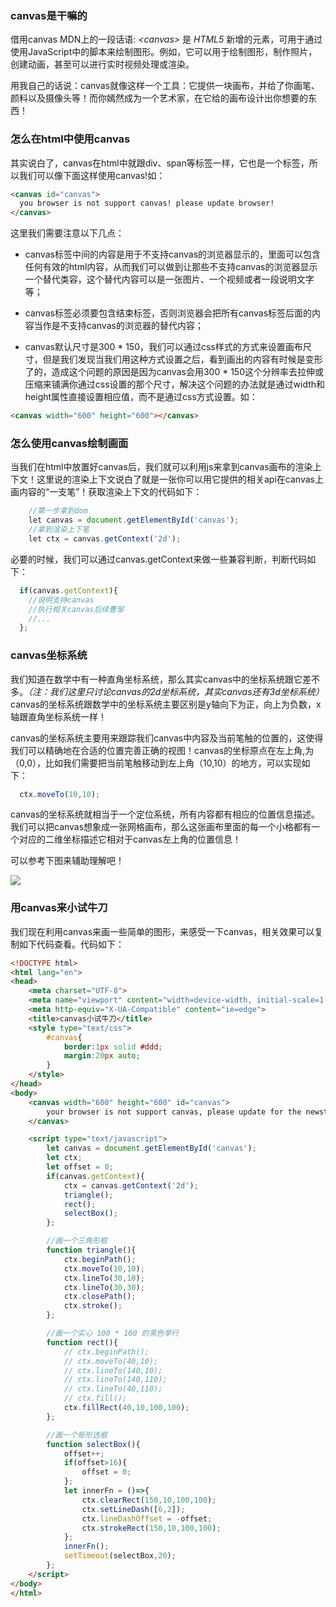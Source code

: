 ### canvas是干嘛的

借用canvas MDN上的一段话语: *\<canvas\>* 是  *HTML5*  新增的元素，可用于通过使用JavaScript中的脚本来绘制图形。例如，它可以用于绘制图形，制作照片，创建动画，甚至可以进行实时视频处理或渲染。

用我自己的话说：canvas就像这样一个工具：它提供一块画布，并给了你画笔、颜料以及摄像头等！而你嫣然成为一个艺术家，在它给的画布设计出你想要的东西！

### 怎么在html中使用canvas

其实说白了，canvas在html中就跟div、span等标签一样，它也是一个标签，所以我们可以像下面这样使用canvas!如：

```html
<canvas id="canvas">
  you browser is not support canvas! please update browser!
</canvas>
```
这里我们需要注意以下几点：

* canvas标签中间的内容是用于不支持canvas的浏览器显示的，里面可以包含任何有效的html内容，从而我们可以做到让那些不支持canvas的浏览器显示一个替代类容，这个替代内容可以是一张图片、一个视频或者一段说明文字等；

* canvas标签必须要包含结束标签</canvas>，否则浏览器会把所有canvas标签后面的内容当作是不支持canvas的浏览器的替代内容；

* canvas默认尺寸是300 * 150，我们可以通过css样式的方式来设置画布尺寸，但是我们发现当我们用这种方式设置之后，看到画出的内容有时候是变形了的，造成这个问题的原因是因为canvas会用300 * 150这个分辨率去拉伸或压缩来铺满你通过css设置的那个尺寸，解决这个问题的办法就是通过width和height属性直接设置相应值，而不是通过css方式设置。如：

```html
<canvas width="600" height="600"></canvas>
```

### 怎么使用canvas绘制画面

当我们在html中放置好canvas后，我们就可以利用js来拿到canvas画布的渲染上下文！这里说的渲染上下文说白了就是一张你可以用它提供的相关api在canvas上画内容的“一支笔”！获取渲染上下文的代码如下：

```javascript
    //第一步拿到dom
    let canvas = document.getElementById('canvas');
    //拿到渲染上下笔
    let ctx = canvas.getContext('2d');
```

必要的时候，我们可以通过canvas.getContext来做一些兼容判断，判断代码如下：

```javascript
  if(canvas.getContext){
    //说明支持canvas
    //执行相关canvas后续曹邹
    //...
  };
```

### canvas坐标系统

我们知道在数学中有一种直角坐标系统，那么其实canvas中的坐标系统跟它差不多。*（注：我们这里只讨论canvas的2d坐标系统，其实canvas还有3d坐标系统）* canvas的坐标系统跟数学中的坐标系统主要区别是y轴向下为正，向上为负数，x轴跟直角坐标系统一样！

canvas的坐标系统主要用来跟踪我们canvas中内容及当前笔触的位置的，这使得我们可以精确地在合适的位置完善正确的视图！canvas的坐标原点在左上角,为（0,0），比如我们需要把当前笔触移动到左上角（10,10）的地方，可以实现如下：

```javascript
  ctx.moveTo(10,10);
```

canvas的坐标系统就相当于一个定位系统，所有内容都有相应的位置信息描述。我们可以把canvas想象成一张网格画布，那么这张画布里面的每一个小格都有一个对应的二维坐标描述它相对于canvas左上角的位置信息！

可以参考下图来辅助理解吧！ 

![](https://mdn.mozillademos.org/files/224/Canvas_default_grid.png)

### 用canvas来小试牛刀

我们现在利用canvas来画一些简单的图形，来感受一下canvas，相关效果可以复制如下代码查看。代码如下：

```html
<!DOCTYPE html>
<html lang="en">
<head>
    <meta charset="UTF-8">
    <meta name="viewport" content="width=device-width, initial-scale=1.0">
    <meta http-equiv="X-UA-Compatible" content="ie=edge">
    <title>canvas小试牛刀</title>
    <style type="text/css">
        #canvas{
            border:1px solid #ddd;
            margin:20px auto;
        }
    </style>
</head>
<body>
    <canvas width="600" height="600" id="canvas">
        your browser is not support canvas, please update for the newst browser!
    </canvas>

    <script type="text/javascript">
        let canvas = document.getElementById('canvas');
        let ctx;
        let offset = 0;
        if(canvas.getContext){
            ctx = canvas.getContext('2d');
            triangle();
            rect();
            selectBox();
        };

        //画一个三角形框
        function triangle(){
            ctx.beginPath();
            ctx.moveTo(10,10);
            ctx.lineTo(30,10);
            ctx.lineTo(30,30);
            ctx.closePath();
            ctx.stroke();
        };

        //画一个实心 100 * 100 的黑色举行
        function rect(){
            // ctx.beginPath();
            // ctx.moveTo(40,10);
            // ctx.lineTo(140,10);
            // ctx.lineTo(140,110);
            // ctx.lineTo(40,110);
            // ctx.fill();
            ctx.fillRect(40,10,100,100);
        };

        //画一个矩形选框
        function selectBox(){
            offset++;
            if(offset>16){
                offset = 0;
            };
            let innerFn = ()=>{
                ctx.clearRect(150,10,100,100);
                ctx.setLineDash([6,2]);
                ctx.lineDashOffset = -offset;
                ctx.strokeRect(150,10,100,100);
            };
            innerFn();
            setTimeout(selectBox,20);            
        };
    </script>
</body>
</html>
```


